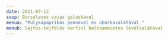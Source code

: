 ```yaml
---
date: 2021-07-12
soup: Borsóleves vajas galuskával
menua: "Pulykapaprikás pennével és uborkasalátával "
menub: Sajtos-tejfölös karfiol balzsamecetes levélsalátával
---
```

